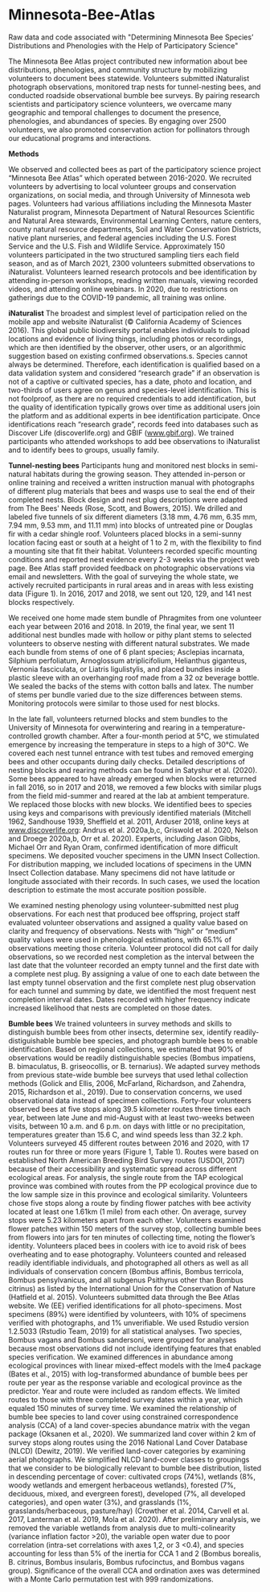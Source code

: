 # Minnesota-Bee-Atlas
Raw data and code associated with "Determining Minnesota Bee Species’ Distributions and Phenologies with the Help of Participatory Science"


The Minnesota Bee Atlas project contributed new information about bee distributions, phenologies, and community structure by mobilizing volunteers to document bees statewide. Volunteers submitted iNaturalist photograph observations, monitored trap nests for tunnel-nesting bees, and conducted roadside observational bumble bee surveys. By pairing research scientists and participatory science volunteers, we overcame many geographic and temporal challenges to document the presence, phenologies, and abundances of species. By engaging over 2500 volunteers, we also promoted conservation action for pollinators through our educational programs and interactions.

**Methods**

We observed and collected bees as part of the participatory science project “Minnesota Bee Atlas” which operated between 2016-2020. We recruited volunteers by advertising to local volunteer groups and conservation organizations, on social media, and through University of Minnesota web pages. Volunteers had various affiliations including the Minnesota Master Naturalist program, Minnesota Department of Natural Resources Scientific and Natural Area stewards, Environmental Learning Centers, nature centers, county natural resource departments, Soil and Water Conservation Districts, native plant nurseries, and federal agencies including the U.S. Forest Service and the U.S. Fish and Wildlife Service.  Approximately 150 volunteers participated in the two structured sampling tiers each field season, and as of March 2021, 2300 volunteers submitted observations to iNaturalist. Volunteers learned research protocols and bee identification by attending in-person workshops, reading written manuals, viewing recorded videos, and attending online webinars. In 2020, due to restrictions on gatherings due to the COVID-19 pandemic, all training was online.


**iNaturalist**
The broadest and simplest level of participation relied on the mobile app and website iNaturalist (© California Academy of Sciences 2016). This global public biodiversity portal enables individuals to upload locations and evidence of living things, including photos or recordings, which are then identified by the observer, other users, or an algorithmic suggestion based on existing confirmed observations.s. Species cannot always be determined. Therefore, each identification is qualified based on a data validation system and considered “research grade” if an observation is not of a captive or cultivated species, has a date, photo and location, and two-thirds of users agree on genus and species-level identification. This is not foolproof, as there are no required credentials to add identification, but the quality of identification typically grows over time as additional users join the platform and as additional experts in bee identification participate. Once identifications reach “research grade”, records feed into databases such as Discover Life (discoverlife.org) and GBIF (www.gbif.org). We trained participants who attended workshops to add bee observations to iNaturalist and to identify bees to groups, usually family. 

**Tunnel-nesting bees**
Participants hung and monitored nest blocks in semi-natural habitats during the growing season. They attended in-person or online training and received a written instruction manual with photographs of different plug materials that bees and wasps use to seal the end of their completed nests. Block design and nest plug descriptions were adapted from The Bees' Needs (Rose, Scott, and Bowers, 2015). We drilled and labeled five tunnels of six different diameters (3.18 mm, 4.76 mm, 6.35 mm, 7.94 mm, 9.53 mm, and 11.11 mm) into blocks of untreated pine or Douglas fir with a cedar shingle roof. Volunteers placed blocks in a semi-sunny location facing east or south at a height of 1 to 2 m, with the flexibility to find a mounting site that fit their habitat. Volunteers recorded specific mounting conditions and reported nest evidence every 2-3 weeks via the project web page. Bee Atlas staff provided feedback on photographic observations via email and newsletters. With the goal of surveying the whole state, we actively recruited participants in rural areas and in areas with less existing data (Figure 1). In 2016, 2017 and 2018, we sent out 120, 129, and 141 nest blocks respectively. 

We received one home made stem bundle of Phragmites from one volunteer each year between 2016 and 2018. In 2019, the final year, we sent 11 additional nest bundles made with hollow or pithy plant stems to selected volunteers to observe nesting with different natural substrates. We made each bundle from stems of one of 6 plant species; Asclepias incarnata, Silphium perfoliatum, Arnoglossum atriplicifolium, Helianthus giganteus, Vernonia fasciculata, or Liatris ligulistylis, and placed bundles inside a plastic sleeve with an overhanging roof made from a 32 oz beverage bottle. We sealed the backs of the stems with cotton balls and latex. The number of stems per bundle varied due to the size differences between stems. Monitoring protocols were similar to those used for nest blocks. 

In the late fall, volunteers returned blocks and stem bundles to the University of Minnesota for overwintering and rearing in a temperature-controlled growth chamber. After a four-month period at 5°C, we stimulated emergence by increasing the temperature in steps to a high of 30°C. We covered each nest tunnel entrance with test tubes and removed emerging bees and other occupants during daily checks. Detailed descriptions of nesting blocks and rearing methods can be found in Satyshur et al. (2020). Some bees appeared to have already emerged when blocks were returned in fall 2016, so in 2017 and 2018, we removed a few blocks with similar plugs from the field mid-summer and reared at the lab at ambient temperature. We replaced those blocks with new blocks. We identified bees to species using keys and comparisons with previously identified materials (Mitchell 1962, Sandhouse 1939, Sheffield et al. 2011, Arduser 2018, online keys at www.discoverlife.org: Andrus et al. 2020a,b,c, Griswold et al. 2020, Nelson and Droege 2020a,b, Orr et al. 2020). Experts, including Jason Gibbs, Michael Orr and Ryan Oram, confirmed identification of more difficult specimens. We deposited voucher specimens in the UMN Insect Collection. For distribution mapping, we included locations of specimens in the UMN Insect Collection database. Many specimens did not have latitude or longitude associated with their records. In such cases, we used the location description to estimate the most accurate position possible.

We examined nesting phenology using volunteer-submitted nest plug observations. For each nest that produced bee offspring, project staff evaluated volunteer observations and assigned a quality value based on clarity and frequency of observations. Nests with “high” or “medium” quality values were used in phenological estimations, with 65.1% of observations meeting those criteria. Volunteer protocol did not call for daily observations, so we recorded nest completion as the interval between the last date that the volunteer recorded an empty tunnel and the first date with a complete nest plug. By assigning a value of one to each date between the last empty tunnel observation and the first complete nest plug observation for each tunnel and summing by date, we identified  the most frequent nest completion interval dates. Dates recorded with higher frequency indicate increased likelihood that nests are completed on those dates. 

**Bumble bees**
We trained volunteers in survey methods and skills to distinguish bumble bees from other insects, determine sex, identify readily-distiguishable bumble bee species, and photograph bumble bees to enable identification. Based on regional collections, we estimated that 90% of observations would be readily distinguishable species (Bombus impatiens, B. bimaculatus, B. griseocollis, or B. ternarius). We adapted survey methods from previous state-wide bumble bee surveys that used lethal collection methods (Golick and Ellis, 2006, McFarland, Richardson, and Zahendra, 2015, Richardson et al., 2019). Due to conservation concerns, we used observational data instead of specimen collections. Forty-four volunteers observed bees at five stops along 39.5 kilometer routes three times each year, between late June and mid-August with at least two-weeks between visits, between 10 a.m. and 6 p.m. on days with little or no precipitation, temperatures greater than 15.6 C, and wind speeds less than 32.2 kph. Volunteers surveyed 45 different routes between 2016 and 2020, with 17 routes run for three or more years (Figure 1, Table 1). Routes were based on established North American Breeding Bird Survey routes (USDOI, 2017) because of their accessibility and systematic spread across different ecological areas. For analysis, the single route from the TAP ecological province was combined with routes from the PP ecological province due to the low sample size in this province and ecological similarity. Volunteers chose five stops along a route by finding flower patches with bee activity located at least one 1.61km (1 mile) from each other. On average, survey stops were 5.23 kilometers apart from each other. Volunteers examined flower patches within 150 meters of the survey stop, collecting bumble bees from flowers into jars for ten minutes of collecting time, noting the flower’s identity. Volunteers placed bees in coolers with ice to avoid risk of bees overheating and to ease photography. Volunteers counted and released readily identifiable individuals, and photographed all others as well as all individuals of conservation concern (Bombus affinis, Bombus terricola, Bombus pensylvanicus, and all subgenus Psithyrus other than Bombus citrinus) as listed by the International Union for the Conservation of Nature (Hatfield et al. 2015). Volunteers submitted data through the Bee Atlas website. We (EE) verified identifications for all photo-specimens. Most specimens (89%) were identified by volunteers, with 10% of specimens verified with photographs, and 1% unverifiable. 
We used Rstudio version 1.2.5033 (Rstudio Team, 2019) for all statistical analyses. Two species, Bombus vagans and Bombus sandersoni, were grouped for analyses because most observations did not include identifying features that enabled species verification. We examined differences in abundance among ecological provinces with linear mixed-effect models with the lme4 package (Bates et al., 2015) with log-transformed abundance of bumble bees per route per year as the response variable and ecological province as the predictor. Year and route were included as random effects. We limited routes to those with three completed survey dates within a year, which equaled 150 minutes of survey time. We examined the relationship of bumble bee species to land cover using constrained correspondence analysis (CCA) of a land cover-species abundance matrix with the vegan package (Oksanen et al., 2020). We summarized land cover within 2 km of survey stops along routes using the 2016 National Land Cover Database (NLCD) (Dewitz, 2019). We verified land-cover categories by examining aerial photographs. We simplified NLCD land-cover classes to groupings that we consider to be biologically relevant to bumble bee distribution, listed in descending percentage of cover: cultivated crops (74%), wetlands (8%, woody wetlands and emergent herbaceous wetlands), forested (7%, deciduous, mixed, and evergreen forest), developed (7%, all developed categories), and open water (3%), and grasslands (1%, grasslands/herbaceous, pasture/hay) (Crowther et al. 2014, Carvell et al. 2017, Lanterman et al. 2019, Mola et al. 2020). After preliminary analysis, we removed the variable wetlands from analysis due to multi-colinearity (variance inflation factor >20), the variable open water due to poor correlation (intra-set correlations with axes 1,2, or 3 <0.4), and species accounting for less than 5% of the inertia for CCA 1 and 2 (Bombus borealis, B. citrinus, Bombus insularis, Bombus rufocinctus, and Bombus vagans group). Significance of the overall CCA and ordination axes was determined with a Monte Carlo permutation test with 999 randomizations.
